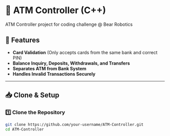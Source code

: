 # 🏧 ATM Controller (C++)
ATM Controller project for coding challenge @ Bear Robotics

## 🚀 Features
- **Card Validation** (Only accepts cards from the same bank and correct PIN)
- **Balance Inquiry, Deposits, Withdrawals, and Transfers**
- **Separates ATM from Bank System**
- **Handles Invalid Transactions Securely**

---

## 📥 Clone & Setup

### **1️⃣ Clone the Repository**
```sh
git clone https://github.com/your-username/ATM-Controller.git
cd ATM-Controller
